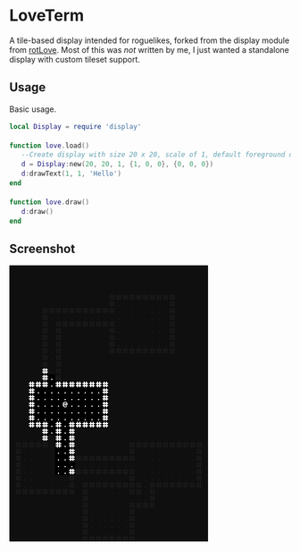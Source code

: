 # LoveTerm

A tile-based display intended for roguelikes, forked from the display module from [rotLove](https://github.com/paulofmandown/rotLove). Most of this was *not* written by me, I just wanted a standalone display with custom tileset support.

## Usage
Basic usage.
```lua
local Display = require 'display'

function love.load()
   --Create display with size 20 x 20, scale of 1, default foreground of red and background of black
   d = Display:new(20, 20, 1, {1, 0, 0}, {0, 0, 0})
   d:drawText(1, 1, 'Hello')
end

function love.draw()
   d:draw()
end
```

## Screenshot
![Example](example.png)
